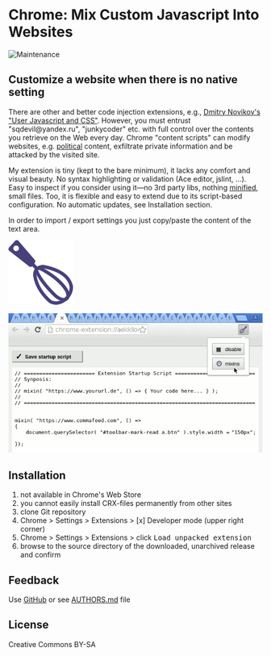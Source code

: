 # Chrome: Mix Custom Javascript Into Websites

![Maintenance](https://img.shields.io/maintenance/yes/2018.svg)



## Customize a website when there is no native setting

There are other and better code injection extensions, e.g.,
[Dmitry Novikov's "User Javascript and CSS"](https://chrome.google.com/webstore/detail/user-javascript-and-css/nbhcbdghjpllgmfilhnhkllmkecfmpld?hl=en-US).
However, you must entrust "sqdevil<span></span>@yandex.ru", "junkycoder" etc. with full control over the contents you retrieve on the Web every day. Chrome "content scripts" can modify websites, e.g. [political](https://chrome.google.com/webstore/search/politics%20OR%20political?hl=en&_category=extensions) content, exfiltrate private information and be attacked by the visited site.

My extension is tiny (kept to the bare minimum), it lacks any comfort and visual beauty.
No syntax highlighting or validation (Ace editor, jslint, ...).
Easy to inspect if you consider using it—no 3rd party libs, nothing [minified](https://en.wikipedia.org/wiki/Minification_(programming)), small files.
Too, it is flexible and easy to extend due to its script-based configuration.
No automatic updates, see Installation section.

In order to import / export settings you just copy/paste the content of the text area.


![Logo](image/icon128.png)

![Screenshot](image/screenshot-20180525.png)


## Installation

1. not available in Chrome's Web Store
2. you cannot easily install CRX-files permanently from other sites
3. clone Git repository
4. Chrome > Settings > Extensions > [x] Developer mode (upper right corner)
5. Chrome > Settings > Extensions > click <kbd>Load unpacked extension</kbd> 
6. browse to the source directory of the downloaded, unarchived release and confirm


## Feedback

Use [GitHub](https://github.com/andre-st/chrome-inject/issues) or see [AUTHORS.md](AUTHORS.md) file


## License

Creative Commons BY-SA


